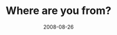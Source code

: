 ---
layout: base.njk
title : 'Where are you from?' 
view_title : 'Where are you from?' 
year : '2008' 
date : '2008-08-26' 
img_file : '/drawing/whereareyoufrom.png' 
html_file : 'whereareyoufrom' 
next_html : 'thisisthetime.html' 
year_order : '377' 
permalink : "title/{{html_file}}.html"
---